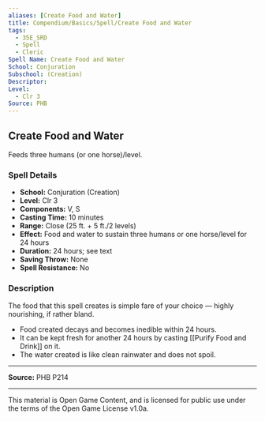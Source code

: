 ```yaml
---
aliases: [Create Food and Water]
title: Compendium/Basics/Spell/Create Food and Water
tags:
  - 35E_SRD
  - Spell
  - Cleric
Spell Name: Create Food and Water
School: Conjuration
Subschool: (Creation)
Descriptor: 
Level:
  - Clr 3
Source: PHB
---
```


## Create Food and Water

Feeds three humans (or one horse)/level.

### Spell Details

- **School:** Conjuration (Creation)  
- **Level:** Clr 3  
- **Components:** V, S  
- **Casting Time:** 10 minutes  
- **Range:** Close (25 ft. + 5 ft./2 levels)  
- **Effect:** Food and water to sustain three humans or one horse/level for 24 hours  
- **Duration:** 24 hours; see text  
- **Saving Throw:** None  
- **Spell Resistance:** No  

### Description

The food that this spell creates is simple fare of your choice — highly nourishing, if rather bland.  
- Food created decays and becomes inedible within 24 hours.  
- It can be kept fresh for another 24 hours by casting [[Purify Food and Drink]] on it.  
- The water created is like clean rainwater and does not spoil.

---

**Source:** PHB P214

---

This material is Open Game Content, and is licensed for public use under  
the terms of the Open Game License v1.0a.
